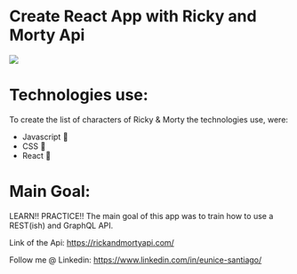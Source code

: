 # Create React App with Ricky and Morty Api

![](https://i.imgur.com/hsE3v0c.jpg)

# Technologies use: 
To create the list of characters of Ricky & Morty the technologies use, were:
<ul>
<li>Javascript 🧱</li>
<li>CSS 🎨</li>
<li>React 🚀</li>
</ul>

# Main Goal:
LEARN!! PRACTICE!!
The main goal of this app was to train how to use a REST(ish) and GraphQL API.

Link of the Api: https://rickandmortyapi.com/

Follow me @ Linkedin: https://www.linkedin.com/in/eunice-santiago/


